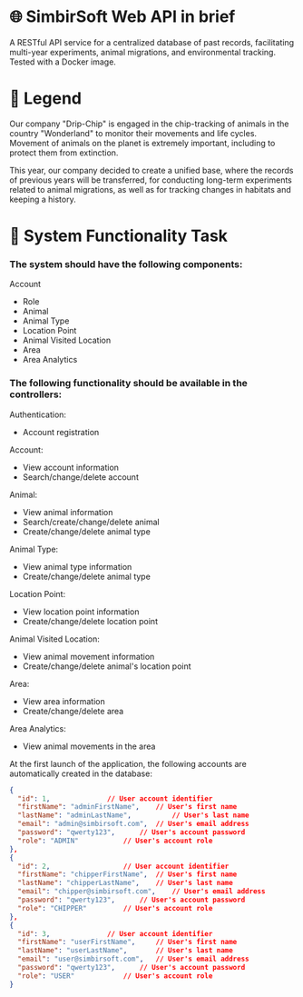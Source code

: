# 🌐 SimbirSoft Web API in brief
A RESTful API service for a centralized database of past records, facilitating multi-year experiments, animal migrations, and environmental tracking. Tested with a Docker image.

# 📜 Legend
Our company "Drip-Chip" is engaged in the chip-tracking of animals in the country "Wonderland" to monitor their movements and life cycles. Movement of animals on the planet is extremely important, including to protect them from extinction.

This year, our company decided to create a unified base, where the records of previous years will be transferred, for conducting long-term experiments related to animal migrations, as well as for tracking changes in habitats and keeping a history.

# 🔧 System Functionality Task

### The system should have the following components:

Account
- Role
- Animal
- Animal Type
- Location Point
- Animal Visited Location
- Area
- Area Analytics

### The following functionality should be available in the controllers:

Authentication:
- Account registration

Account:
- View account information
- Search/change/delete account

Animal:

- View animal information
- Search/create/change/delete animal
- Create/change/delete animal type

Animal Type:
- View animal type information
- Create/change/delete animal type

Location Point:
- View location point information
- Create/change/delete location point

Animal Visited Location:
- View animal movement information
- Create/change/delete animal's location point

Area:
- View area information
- Create/change/delete area

Area Analytics:
- View animal movements in the area

At the first launch of the application, the following accounts are automatically created in the database:
```json
{
  "id": 1,				// User account identifier
  "firstName": "adminFirstName",	// User's first name
  "lastName": "adminLastName",	        // User's last name
  "email": "admin@simbirsoft.com",	// User's email address
  "password": "qwerty123",		// User's account password
  "role": "ADMIN"			// User's account role
},
{
  "id": 2,			        // User account identifier
  "firstName": "chipperFirstName",	// User's first name
  "lastName": "chipperLastName",	// User's last name
  "email": "chipper@simbirsoft.com",	// User's email address
  "password": "qwerty123",		// User's account password
  "role": "CHIPPER"			// User's account role
},
{
  "id": 3,				// User account identifier
  "firstName": "userFirstName",		// User's first name
  "lastName": "userLastName",		// User's last name
  "email": "user@simbirsoft.com",	// User's email address
  "password": "qwerty123",		// User's account password
  "role": "USER"			// User's account role
}
```

